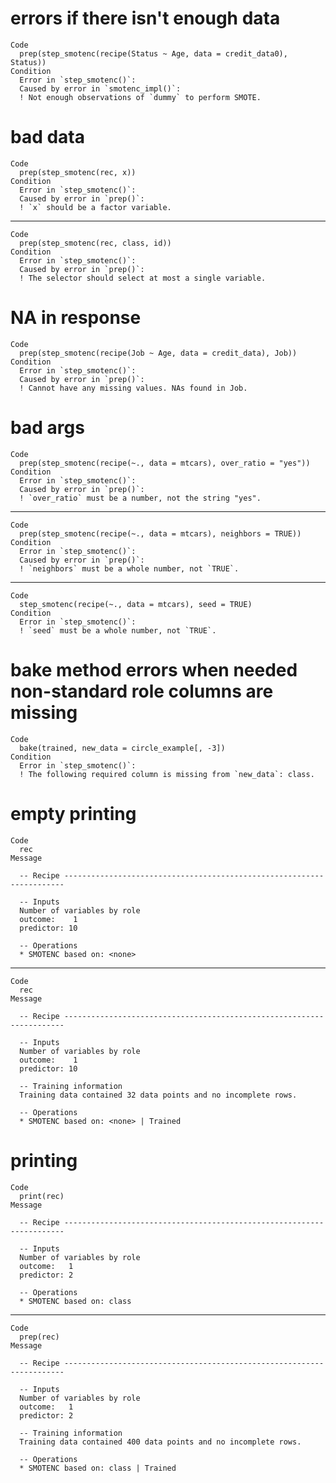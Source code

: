 # errors if there isn't enough data

    Code
      prep(step_smotenc(recipe(Status ~ Age, data = credit_data0), Status))
    Condition
      Error in `step_smotenc()`:
      Caused by error in `smotenc_impl()`:
      ! Not enough observations of `dummy` to perform SMOTE.

# bad data

    Code
      prep(step_smotenc(rec, x))
    Condition
      Error in `step_smotenc()`:
      Caused by error in `prep()`:
      ! `x` should be a factor variable.

---

    Code
      prep(step_smotenc(rec, class, id))
    Condition
      Error in `step_smotenc()`:
      Caused by error in `prep()`:
      ! The selector should select at most a single variable.

# NA in response

    Code
      prep(step_smotenc(recipe(Job ~ Age, data = credit_data), Job))
    Condition
      Error in `step_smotenc()`:
      Caused by error in `prep()`:
      ! Cannot have any missing values. NAs found in Job.

# bad args

    Code
      prep(step_smotenc(recipe(~., data = mtcars), over_ratio = "yes"))
    Condition
      Error in `step_smotenc()`:
      Caused by error in `prep()`:
      ! `over_ratio` must be a number, not the string "yes".

---

    Code
      prep(step_smotenc(recipe(~., data = mtcars), neighbors = TRUE))
    Condition
      Error in `step_smotenc()`:
      Caused by error in `prep()`:
      ! `neighbors` must be a whole number, not `TRUE`.

---

    Code
      step_smotenc(recipe(~., data = mtcars), seed = TRUE)
    Condition
      Error in `step_smotenc()`:
      ! `seed` must be a whole number, not `TRUE`.

# bake method errors when needed non-standard role columns are missing

    Code
      bake(trained, new_data = circle_example[, -3])
    Condition
      Error in `step_smotenc()`:
      ! The following required column is missing from `new_data`: class.

# empty printing

    Code
      rec
    Message
      
      -- Recipe ----------------------------------------------------------------------
      
      -- Inputs 
      Number of variables by role
      outcome:    1
      predictor: 10
      
      -- Operations 
      * SMOTENC based on: <none>

---

    Code
      rec
    Message
      
      -- Recipe ----------------------------------------------------------------------
      
      -- Inputs 
      Number of variables by role
      outcome:    1
      predictor: 10
      
      -- Training information 
      Training data contained 32 data points and no incomplete rows.
      
      -- Operations 
      * SMOTENC based on: <none> | Trained

# printing

    Code
      print(rec)
    Message
      
      -- Recipe ----------------------------------------------------------------------
      
      -- Inputs 
      Number of variables by role
      outcome:   1
      predictor: 2
      
      -- Operations 
      * SMOTENC based on: class

---

    Code
      prep(rec)
    Message
      
      -- Recipe ----------------------------------------------------------------------
      
      -- Inputs 
      Number of variables by role
      outcome:   1
      predictor: 2
      
      -- Training information 
      Training data contained 400 data points and no incomplete rows.
      
      -- Operations 
      * SMOTENC based on: class | Trained

